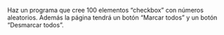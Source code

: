 Haz un programa que cree 100 elementos “checkbox” con números aleatorios. Además la página tendrá un botón “Marcar todos” y un botón “Desmarcar todos”.